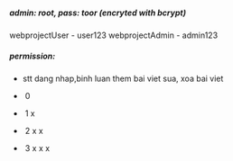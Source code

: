 ##### admin: root, pass: toor (encryted with bcrypt)

webprojectUser  - user123
webprojectAdmin - admin123

##### permission:

-   stt          dang nhap,binh luan          them bai viet                 sua, xoa bai viet

- ​    0 

- ​    1             x

- ​    2             x                              x

- ​    3             x                              x                               x



  

  
